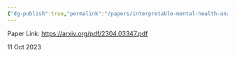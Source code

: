 ```yaml
---
{"dg-publish":true,"permalink":"/papers/interpretable-mental-health-analysis/","tags":["gardenEntry"]}
---
```


Paper Link: https://arxiv.org/pdf/2304.03347.pdf

11 Oct 2023